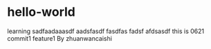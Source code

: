 # hello-world
learning
sadfaadaaasdf
aadsfasdf
fasdfas
fadsf
afdsasdf
this is 0621
commit1
feature1 By zhuanwancaishi
